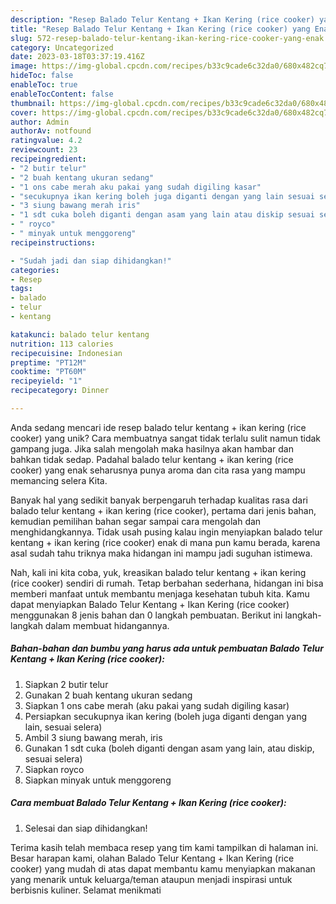 ```yaml
---
description: "Resep Balado Telur Kentang + Ikan Kering (rice cooker) yang Enak"
title: "Resep Balado Telur Kentang + Ikan Kering (rice cooker) yang Enak"
slug: 572-resep-balado-telur-kentang-ikan-kering-rice-cooker-yang-enak
category: Uncategorized
date: 2023-03-18T03:37:19.416Z
image: https://img-global.cpcdn.com/recipes/b33c9cade6c32da0/680x482cq70/balado-telur-kentang-ikan-kering-rice-cooker-foto-resep-utama.jpg
hideToc: false
enableToc: true
enableTocContent: false
thumbnail: https://img-global.cpcdn.com/recipes/b33c9cade6c32da0/680x482cq70/balado-telur-kentang-ikan-kering-rice-cooker-foto-resep-utama.jpg
cover: https://img-global.cpcdn.com/recipes/b33c9cade6c32da0/680x482cq70/balado-telur-kentang-ikan-kering-rice-cooker-foto-resep-utama.jpg
author: Admin
authorAv: notfound
ratingvalue: 4.2
reviewcount: 23
recipeingredient:
- "2 butir telur"
- "2 buah kentang ukuran sedang"
- "1 ons cabe merah aku pakai yang sudah digiling kasar"
- "secukupnya ikan kering boleh juga diganti dengan yang lain sesuai selera"
- "3 siung bawang merah iris"
- "1 sdt cuka boleh diganti dengan asam yang lain atau diskip sesuai selera"
- " royco"
- " minyak untuk menggoreng"
recipeinstructions:

- "Sudah jadi dan siap dihidangkan!"
categories:
- Resep
tags:
- balado
- telur
- kentang

katakunci: balado telur kentang 
nutrition: 113 calories
recipecuisine: Indonesian
preptime: "PT12M"
cooktime: "PT60M"
recipeyield: "1"
recipecategory: Dinner

---
```





Anda sedang mencari ide resep balado telur kentang + ikan kering (rice cooker) yang unik? Cara membuatnya sangat tidak terlalu sulit namun tidak gampang juga. Jika salah mengolah maka hasilnya akan hambar dan bahkan tidak sedap. Padahal balado telur kentang + ikan kering (rice cooker) yang enak seharusnya punya aroma dan cita rasa yang mampu memancing selera Kita.







Banyak hal yang sedikit banyak berpengaruh terhadap kualitas rasa dari balado telur kentang + ikan kering (rice cooker), pertama dari jenis bahan, kemudian pemilihan bahan segar sampai cara mengolah dan menghidangkannya. Tidak usah pusing kalau ingin menyiapkan balado telur kentang + ikan kering (rice cooker) enak di mana pun kamu berada, karena asal sudah tahu triknya maka hidangan ini mampu jadi suguhan istimewa.






Nah, kali ini kita coba, yuk, kreasikan balado telur kentang + ikan kering (rice cooker) sendiri di rumah. Tetap berbahan sederhana, hidangan ini bisa memberi manfaat untuk membantu menjaga kesehatan tubuh kita. Kamu dapat menyiapkan Balado Telur Kentang + Ikan Kering (rice cooker) menggunakan 8 jenis bahan dan 0 langkah pembuatan. Berikut ini langkah-langkah dalam membuat hidangannya.

<!--inarticleads1-->

##### Bahan-bahan dan bumbu yang harus ada untuk pembuatan Balado Telur Kentang + Ikan Kering (rice cooker):

1. Siapkan 2 butir telur
1. Gunakan 2 buah kentang ukuran sedang
1. Siapkan 1 ons cabe merah (aku pakai yang sudah digiling kasar)
1. Persiapkan secukupnya ikan kering (boleh juga diganti dengan yang lain, sesuai selera)
1. Ambil 3 siung bawang merah, iris
1. Gunakan 1 sdt cuka (boleh diganti dengan asam yang lain, atau diskip, sesuai selera)
1. Siapkan  royco
1. Siapkan  minyak untuk menggoreng




<!--inarticleads2-->

##### Cara membuat Balado Telur Kentang + Ikan Kering (rice cooker):


1. Selesai dan siap dihidangkan!



Terima kasih telah membaca resep yang tim kami tampilkan di halaman ini. Besar harapan kami, olahan Balado Telur Kentang + Ikan Kering (rice cooker) yang mudah di atas dapat membantu kamu menyiapkan makanan yang menarik untuk keluarga/teman ataupun menjadi inspirasi untuk berbisnis kuliner. Selamat menikmati
